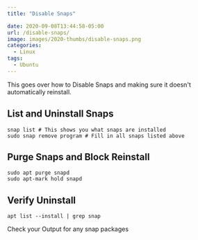 ```yaml
---
title: "Disable Snaps"

date: 2020-09-08T13:44:58-05:00
url: /disable-snaps/
image: images/2020-thumbs/disable-snaps.png
categories:
  - Linux
tags:
  - Ubuntu
---
```

This goes over how to Disable Snaps and making sure it doesn't automatically reinstall. 
<!--more-->

## List and Uninstall Snaps

```
snap list # This shows you what snaps are installed
sudo snap remove program # Fill in all snaps listed above
```

## Purge Snaps and Block Reinstall

```
sudo apt purge snapd
sudo apt-mark hold snapd
```

## Verify Uninstall

```
apt list --install | grep snap
```

Check your Output for any snap packages

